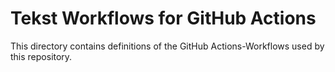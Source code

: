 # Tekst Workflows for GitHub Actions

This directory contains definitions of the GitHub Actions-Workflows used by this repository.
